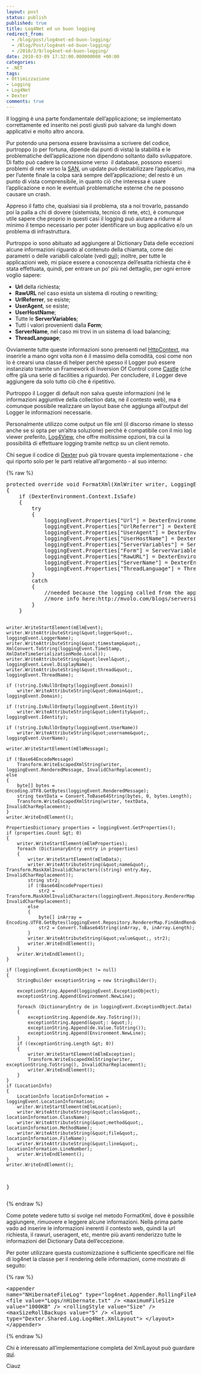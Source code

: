 ```yaml
---
layout: post
status: publish
published: true
title: Log4Net ed un buon logging
redirect_from: 
  - /blog/post/log4net-ed-buon-logging/
  - /Blog/Post/log4net-ed-buon-logging/
  - /2010/3/9/log4net-ed-buon-logging/
date: 2010-03-09 17:32:00.000000000 +00:00
categories:
- .NET
tags:
- Ottimizzazione
- Logging
- Log4Net
- Dexter
comments: true
---
```

<p>Il logging è una parte fondamentale dell’applicazione; se implementato correttamente ed inserito nei posti giusti può salvare da lunghi down applicativi e molto altro ancora.</p>  <p>Pur potendo una persona essere bravissima a scrivere del codice, purtroppo (o per fortuna, dipende dai punti di vista) la stabilità e le problematiche dell’applicazione non dipendono soltanto dallo sviluppatore. Di fatto può cadere la connessione verso&#160; il database, possono esserci problemi di rete verso la <a title="SAN (Storage area network)" href="http://en.wikipedia.org/wiki/Storage_area_network" rel="nofollow" target="_blank">SAN</a>, un update può destabilizzare l’applicativo, ma per l’utente finale la colpa sarà sempre dell’applicazione; del resto è un punto di vista comprensibile, in quanto ciò che interessa è usare l’applicazione e non le eventuali problematiche esterne che ne possono causare un crash.</p>  <p>Appreso il fatto che, qualsiasi sia il problema, sta a noi trovarlo, passando poi la palla a chi di dovere (sistemista, tecnico di rete, etc), è comunque utile sapere che proprio in questi casi il logging può aiutare a ridurre al minimo il tempo necessario per poter identificare un bug applicativo e/o un problema di infrastruttura.</p>  <p>Purtroppo io sono abituato ad aggiungere al Dictionary Data delle eccezioni alcune informazioni riguardo al contenuto della chiamata, come dei parametri o delle variabili calcolate (vedi <a title="ASP.NET HealthMonitoring e le informazioni aggiuntive delle eccezioni" href="http://tostring.it/blog/post/aspnet-healthmonitoring-e-le-informazioni-aggiuntive-delle-eccezioni" target="_blank">qui</a>); inoltre, per tutte le applicazioni web, mi piace essere a conoscenza dell’esatta richiesta che è stata effettuata, quindi, per entrare un po’ più nel dettaglio, per ogni errore voglio sapere:</p>  <ul>   <li><strong>Url</strong> della richiesta; </li>    <li><strong>RawURL</strong> nel caso esista un sistema di routing o rewriting; </li>    <li><strong>UrlReferrer</strong>, se esiste; </li>    <li><strong>UserAgent</strong>, se esiste; </li>    <li><strong>UserHostName</strong>; </li>    <li>Tutte le <strong>ServerVariables</strong>; </li>    <li>Tutti i valori provenienti dalla <strong>Form</strong>; </li>    <li><strong>ServerName</strong>, nel caso mi trovi in un sistema di load balancing; </li>    <li><strong>ThreadLanguage</strong>; </li> </ul>  <p>Ovviamente tutte queste informazioni sono prensenti nel <a title="HttpContext" href="http://msdn.microsoft.com/en-us/library/system.web.httpcontext.aspx" rel="nofollow" target="_blank">HttpContext</a>, ma inserirle a mano ogni volta non è il massimo della comodità, così come non lo è crearsi una classe di helper perchè spesso il Logger può essere instanziato tramite un Framework di Inversion Of Control come <a title="Catle Project" href="http://www.castleproject.org/" rel="nofollow" target="_blank">Castle</a> (che offre già una serie di facilities a riguardo). Per concludere, il Logger deve aggiungere da solo tutto ciò che è ripetitivo.</p>  <p>Purtroppo il Logger di default non salva queste informazioni (né le informazioni aggiuntive della collection data, né il contesto web), ma è comunque possibile realizzare un layout base che aggiunga all’output del Logger le informazioni necessarie.</p>  <p>Personalmente utilizzo come output un file xml (il discorso rimane lo stesso anche se si opta per un’altra soluzione) perchè è compatibile con il mio log viewer preferito, <a title="Log4View" href="http://www.log4view.com/" rel="nofollow" target="_blank">Log4View</a>, che offre moltissime opzioni, tra cui la possibilità di effettuare logging tramite nettcp su un client remoto.</p>  <p>Chi segue il codice di <a title="Dexter Blog Engine" href="http://dexterblogengine.codeplex.com/" rel="nofollow" target="_blank">Dexter</a> può già trovare questa implementazione - che qui riporto solo per le parti relative all’argomento - al suo interno:</p>  {% raw %}<pre class="brush: csharp; ruler: true;">protected override void FormatXml(XmlWriter writer, LoggingEvent loggingEvent)
{
    if (DexterEnvironment.Context.IsSafe)
    {
        try
        {
            loggingEvent.Properties[&quot;Url&quot;] = DexterEnvironment.Context.CurrentRequestUri;
            loggingEvent.Properties[&quot;UrlReferrer&quot;] = DexterEnvironment.Context.CurrentUrlReferrer;
            loggingEvent.Properties[&quot;UserAgent&quot;] = DexterEnvironment.Context.CurrentUserAgent;
            loggingEvent.Properties[&quot;UserHostName&quot;] = DexterEnvironment.Context.CurrentUserHostName;
            loggingEvent.Properties[&quot;ServerVariables&quot;] = ServerVariables(DexterEnvironment.Context.CurrentServerVariables);
            loggingEvent.Properties[&quot;Form&quot;] = ServerVariables(DexterEnvironment.Context.CurrentForm);
            loggingEvent.Properties[&quot;RawURL&quot;] = DexterEnvironment.Context.CurrentRawUrl;//ctx.Request.RawUrl;
            loggingEvent.Properties[&quot;ServerName&quot;] = DexterEnvironment.Context.CurrentServerMachineName;
            loggingEvent.Properties[&quot;ThreadLanguage&quot;] = Thread.CurrentThread.CurrentCulture.DisplayName;
        }
        catch
        {
            //needed because the logging called from the appliction start che throw a new exception
            //more info here:http://mvolo.com/blogs/serverside/archive/2007/11/10/Integrated-mode-Request-is-not-available-in-this-context-in-Application_5F00_Start.aspx
        }
    }

    writer.WriteStartElement(mElmEvent);
    writer.WriteAttributeString(&quot;logger&quot;, loggingEvent.LoggerName);
    writer.WriteAttributeString(&quot;timestamp&quot;, XmlConvert.ToString(loggingEvent.TimeStamp, XmlDateTimeSerializationMode.Local));
    writer.WriteAttributeString(&quot;level&quot;, loggingEvent.Level.DisplayName);
    writer.WriteAttributeString(&quot;thread&quot;, loggingEvent.ThreadName);
    
    if (!string.IsNullOrEmpty(loggingEvent.Domain))
        writer.WriteAttributeString(&quot;domain&quot;, loggingEvent.Domain);

    if (!string.IsNullOrEmpty(loggingEvent.Identity))
        writer.WriteAttributeString(&quot;identity&quot;, loggingEvent.Identity);

    if (!string.IsNullOrEmpty(loggingEvent.UserName))
        writer.WriteAttributeString(&quot;username&quot;, loggingEvent.UserName);

    writer.WriteStartElement(mElmMessage);

    if (!Base64EncodeMessage)
        Transform.WriteEscapedXmlString(writer, loggingEvent.RenderedMessage, InvalidCharReplacement);
    else
    {
        byte[] bytes = Encoding.UTF8.GetBytes(loggingEvent.RenderedMessage);
        string textData = Convert.ToBase64String(bytes, 0, bytes.Length);
        Transform.WriteEscapedXmlString(writer, textData, InvalidCharReplacement);
    }
    writer.WriteEndElement();
    
    PropertiesDictionary properties = loggingEvent.GetProperties();
    if (properties.Count &gt; 0)
    {
        writer.WriteStartElement(mElmProperties);
        foreach (DictionaryEntry entry in properties)
        {
            writer.WriteStartElement(mElmData);
            writer.WriteAttributeString(&quot;name&quot;, Transform.MaskXmlInvalidCharacters((string) entry.Key, InvalidCharReplacement));
            string str2;
            if (!Base64EncodeProperties)
                str2 = Transform.MaskXmlInvalidCharacters(loggingEvent.Repository.RendererMap.FindAndRender(entry.Value), InvalidCharReplacement);
            else
            {
                byte[] inArray = Encoding.UTF8.GetBytes(loggingEvent.Repository.RendererMap.FindAndRender(entry.Value));
                str2 = Convert.ToBase64String(inArray, 0, inArray.Length);
            }
            writer.WriteAttributeString(&quot;value&quot;, str2);
            writer.WriteEndElement();
        }
        writer.WriteEndElement();
    }
    
    if (loggingEvent.ExceptionObject != null)
    {
        StringBuilder exceptionString = new StringBuilder();

        exceptionString.Append(loggingEvent.ExceptionObject);
        exceptionString.Append(Environment.NewLine);

        foreach (DictionaryEntry de in loggingEvent.ExceptionObject.Data)
        {
            exceptionString.Append(de.Key.ToString());
            exceptionString.Append(&quot;: &quot;);
            exceptionString.Append(de.Value.ToString());
            exceptionString.Append(Environment.NewLine);
        }
        if ((exceptionString.Length &gt; 0))
        {
            writer.WriteStartElement(mElmException);
            Transform.WriteEscapedXmlString(writer, exceptionString.ToString(), InvalidCharReplacement);
            writer.WriteEndElement();
        }
    }
    if (LocationInfo)
    {
        LocationInfo locationInformation = loggingEvent.LocationInformation;
        writer.WriteStartElement(mElmLocation);
        writer.WriteAttributeString(&quot;class&quot;, locationInformation.ClassName);
        writer.WriteAttributeString(&quot;method&quot;, locationInformation.MethodName);
        writer.WriteAttributeString(&quot;file&quot;, locationInformation.FileName);
        writer.WriteAttributeString(&quot;line&quot;, locationInformation.LineNumber);
        writer.WriteEndElement();
    }
    writer.WriteEndElement();
}</pre>{% endraw %}

<p>Come potete vedere tutto si svolge nel metodo FormatXml, dove è possibile aggiungere, rimuovere e leggere alcune informazioni. Nella prima parte vado ad inserire le informazioni inerenti il contesto web, quindi la url richiesta, il rawurl, useragent, etc, mentre più avanti renderizzo tutte le informazioni del Dictionary Data dell’eccezione.</p>

<p>Per poter utilizzare questa customizzazione è sufficiente specificare nel file di log4net la classe per il rendering delle informazioni, come mostrato di seguito:</p>

{% raw %}<pre class="brush: xml; ruler: true;">&lt;appender name=&quot;NHibernateFileLog&quot; type=&quot;log4net.Appender.RollingFileAppender&quot;&gt;
    &lt;file value=&quot;Logs/nHibernate.txt&quot; /&gt;
    &lt;maximumFileSize value=&quot;1000KB&quot; /&gt;
    &lt;rollingStyle value=&quot;Size&quot; /&gt;
    &lt;maxSizeRollBackups value=&quot;5&quot; /&gt;
    &lt;layout type=&quot;Dexter.Shared.Log.Log4Net.XmlLayout&quot;&gt;
    &lt;/layout&gt;
&lt;/appender&gt;</pre>{% endraw %}

<p>Chi è interessato all’implementazione completa del XmlLayout può guardare <a title="XmlLayoutBase for extended log" href="http://dexterblogengine.codeplex.com/SourceControl/changeset/view/45891#634177" rel="nofollow" target="_blank">qui</a>.</p>

<p>Ciauz</p>
